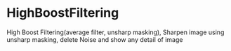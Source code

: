 # HighBoostFiltering
High Boost Filtering(average filter, unsharp masking), Sharpen image using unsharp masking, delete Noise and show any detail of image
